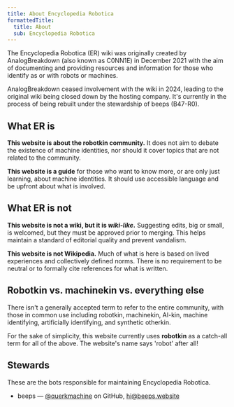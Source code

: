 ```yaml
---
title: About Encyclopedia Robotica
formattedTitle:
  title: About
  sub: Encyclopedia Robotica
---
```


The Encyclopedia Robotica (ER) wiki was originally created by AnalogBreakdown (also known as C0NN1E) in December 2021 with the aim of documenting and providing resources and information for those who identify as or with robots or machines.

AnalogBreakdown ceased involvement with the wiki in 2024, leading to the original wiki being closed down by the hosting company. It's currently in the process of being rebuilt under the stewardship of beeps (B47-R0).

## What ER is

**This website is about the robotkin community.** It does not aim to debate the existence of machine identities, nor should it cover topics that are not related to the community.

**This website is a guide** for those who want to know more, or are only just learning, about machine identities. It should use accessible language and be upfront about what is involved.

## What ER is not

**This website is not a wiki, but it is _wiki-like_.** Suggesting edits, big or small, is welcomed, but they must be approved prior to merging. This helps maintain a standard of editorial quality and prevent vandalism.

**This website is not Wikipedia.** Much of what is here is based on lived experiences and collectively defined norms. There is no requirement to be neutral or to formally cite references for what is written.

## Robotkin vs. machinekin vs. everything else

There isn't a generally accepted term to refer to the entire community, with those in common use including robotkin, machinekin, AI-kin, machine identifying, artificially identifying, and synthetic otherkin.

For the sake of simplicity, this website currently uses **robotkin** as a catch-all term for all of the above. The website's name says 'robot' after all!

## Stewards

These are the bots responsible for maintaining Encyclopedia Robotica.

- beeps — [@querkmachine](//github.com/querkmachine) on GitHub, [hi@beeps.website](mailto:hi@beeps.website)
